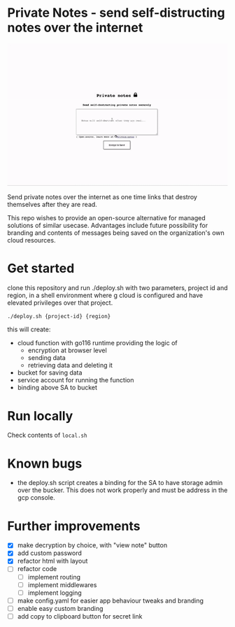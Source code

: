 # Private Notes - send self-distructing notes over the internet

![Alt Text](private-notes.gif)

Send private notes over the internet as one time links that destroy themselves after they are read.

This repo wishes to provide an open-source alternative for managed solutions of similar usecase. Advantages include future possibility for branding and contents of messages being saved on the organization's own cloud resources.

# Get started

clone this repository and run ./deploy.sh with two parameters, project id and region, in a shell environment where g cloud is configured and have elevated privileges over that project.
```bash
./deploy.sh {project-id} {region}
```

this will create:
- cloud function with go116 runtime providing the logic of
    - encryption at browser level
    - sending data
    - retrieving data and deleting it
- bucket for saving data
- service account for running the function
- binding above SA to bucket

# Run locally

Check contents of `local.sh` 

# Known bugs
- the deploy.sh script creates a binding for the SA to have storage admin over the bucker. This does not work properly and must be address in the gcp console.
# Further improvements
- [x] make decryption by choice, with "view note" button
- [x] add custom password
- [x] refactor html with layout
- [ ] refactor code
    - [ ] implement routing
    - [ ] implement middlewares
    - [ ] implement logging
- [ ] make config.yaml for easier app behaviour tweaks and branding
- [ ] enable easy custom branding
- [ ] add copy to clipboard button for secret link
